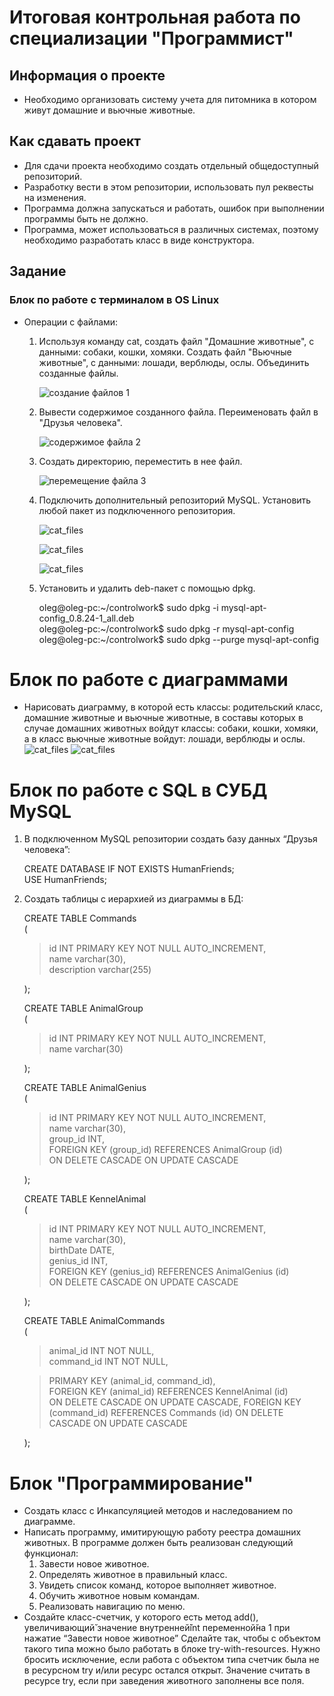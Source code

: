 # Итоговая контрольная работа по специализации "Программист"

## Информация о проекте

- Необходимо организовать систему учета для питомника в котором живут домашние и вьючные животные.

## Как сдавать проект

- Для сдачи проекта необходимо создать отдельный общедоступный репозиторий.
- Разработку вести в этом репозитории, использовать пул реквесты на изменения.
- Программа должна запускаться и работать, ошибок при выполнении программы быть не должно.
- Программа, может использоваться в различных системах, поэтому необходимо разработать класс в виде конструктора.

## Задание

### Блок по работе с терминалом в OS Linux

- Операции с файлами:
    1. Используя команду cat, создать файл "Домашние животные", с данными: собаки, кошки, хомяки.
    Создать файл "Вьючные животные", с данными: лошади, верблюды, ослы.
    Объединить созданные файлы.

        ![создание файлов 1](img/1.png)

    2. Вывести содержимое созданного файла.
    Переименовать файл в "Друзья человека".

        ![содержимое файла 2](img/2.png)

    3. Создать директорию, переместить в нее файл.

        ![перемещение файла 3](img/3.png)

    4. Подключить дополнительный репозиторий MySQL.
    Установить любой пакет из подключенного репозитория.

        ![cat_files](img/4.png)

        ![cat_files](img/4_1.png)

        ![cat_files](img/5.png)

    5. Установить и удалить deb-пакет с помощью dpkg.

        oleg@oleg-pc:~/controlwork$ sudo dpkg -i mysql-apt-config_0.8.24-1_all.deb  
        oleg@oleg-pc:~/controlwork$ sudo dpkg -r mysql-apt-config  
        oleg@oleg-pc:~/controlwork$ sudo dpkg --purge mysql-apt-config  

# Блок по работе с диаграммами

- Нарисовать диаграмму, в которой есть классы: родительский класс, домашние животные и вьючные животные, в составы которых в случае домашних животных войдут классы: собаки, кошки, хомяки, а в класс вьючные животные войдут: лошади, верблюды и ослы.  
        ![cat_files](img/6.png)
        ![cat_files](img/7.png)

# Блок по работе с SQL в СУБД MySQL  

1. В подключенном MySQL репозитории создать базу данных “Друзья
человека”:  

    CREATE DATABASE IF NOT EXISTS HumanFriends;  
    USE HumanFriends;

2. Создать таблицы с иерархией из диаграммы в БД:  

    CREATE TABLE Commands  
    (  
    >id INT PRIMARY KEY NOT NULL AUTO_INCREMENT,  
        name varchar(30),  
        description varchar(255)  

    );

    CREATE TABLE AnimalGroup  
    (  
    >id INT PRIMARY KEY NOT NULL AUTO_INCREMENT,  
    name varchar(30)  

    );

    CREATE TABLE AnimalGenius  
    (
    >id INT PRIMARY KEY NOT NULL AUTO_INCREMENT,  
    name varchar(30),  
    group_id INT,  
    FOREIGN KEY (group_id) REFERENCES AnimalGroup (id)  
    ON DELETE CASCADE ON UPDATE CASCADE  

    );

    CREATE TABLE KennelAnimal  
    (
    >id INT PRIMARY KEY NOT NULL AUTO_INCREMENT,  
    name varchar(30),  
    birthDate DATE,  
    genius_id INT,  
    FOREIGN KEY (genius_id) REFERENCES AnimalGenius (id)  
    ON DELETE CASCADE ON UPDATE CASCADE  

    );

    CREATE TABLE AnimalCommands  
    (
    >animal_id INT NOT NULL,  
    command_id INT NOT NULL,  

    >PRIMARY KEY (animal_id, command_id),  
    FOREIGN KEY (animal_id) REFERENCES KennelAnimal (id)  
     ON DELETE CASCADE ON UPDATE CASCADE,
    FOREIGN KEY (command_id) REFERENCES Commands (id)
     ON DELETE CASCADE  ON UPDATE CASCADE  

    );

# Блок "Программирование"

- Создать класс с Инкапсуляцией методов и наследованием по диаграмме.
- Написать программу, имитирующую работу реестра домашних животных. В программе должен быть реализован следующий функционал:
    1. Завести новое животное.
    2. Определять животное в правильный класс.
    3. Увидеть список команд, которое выполняет животное.
    4. Обучить животное новым командам.
    5. Реализовать навигацию по меню.
- Создайте класс-счетчик, у которого есть метод add(), увеличивающий̆ значение внутренней̆int переменной̆на 1 при нажатие “Завести новое
животное” Сделайте так, чтобы с объектом такого типа можно было работать в
блоке try-with-resources. Нужно бросить исключение, если работа с объектом
типа счетчик была не в ресурсном try и/или ресурс остался открыт. Значение
считать в ресурсе try, если при заведения животного заполнены все поля.
